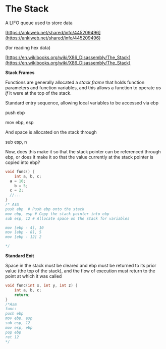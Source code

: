 # The Stack

A LIFO queue used to store data 

[https://ankiweb.net/shared/info/445209496](https://ankiweb.net/shared/info/445209496)

(for reading hex data)

[https://en.wikibooks.org/wiki/X86_Disassembly/The_Stack](https://en.wikibooks.org/wiki/X86_Disassembly/The_Stack)

**Stack Frames**

Functions are generally allocated a *stack frame* that holds function parameters and function variables, and this allows a function to operate *as if* it were at the top of the stack.

Standard entry sequence, allowing local variables to be accessed via ebp

push ebp

mov ebp, esp

And space is allocated on the stack through

sub esp, n

Now, does this make it so that the stack pointer can be referenced through ebp, or does it make it so that the value currently at the stack pointer is copied into ebp?

```c
void func() {
	int a, b, c;
  a = 10;
	b = 5;
  c = 2;
  //...
}
/* Asm
push ebp  # Push ebp onto the stack
mov ebp, esp # Copy the stack pointer into ebp
sub esp, 12 # Allocate space on the stack for variables

mov [ebp - 4], 10
mov [ebp - 8], 5
mov [ebp - 12] 2

*/
```

**Standard Exit**

Space in the stack must be cleared and ebp must be returned to its prior value (the top of the stack), and the flow of execution must return to the point at which it was called

```c
void func(int x, int y, int z) {
	int a, b, c;
	return;
}
/*Asm
func:
push ebp
mov ebp, esp
sub esp, 12
mov esp, ebp
pop ebp
ret 12
*/
```